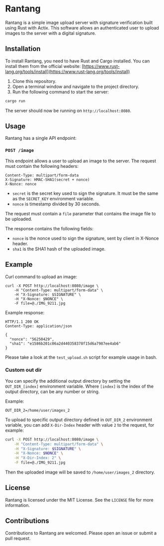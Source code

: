 Rantang
===============

Rantang is a simple image upload server with signature verification built using Rust with Actix. This software allows an authenticated user to upload images to the server with a digital signature.

## Installation

To install Rantang, you need to have Rust and Cargo installed. You can install them from the official website: [https://www.rust-lang.org/tools/install](https://www.rust-lang.org/tools/install)

1. Clone this repository.
2. Open a terminal window and navigate to the project directory.
3. Run the following command to start the server:

```bash
cargo run
```

The server should now be running on `http://localhost:8080`.

## Usage

Rantang has a single API endpoint:

### `POST /image`

This endpoint allows a user to upload an image to the server. The request must contain the following headers:

```http
Content-Type: multipart/form-data
X-Signature: HMAC-SHA1(secret + nonce)
X-Nonce: nonce
```

- `secret` is the secret key used to sign the signature. It must be the same as the `SECRET_KEY` environment variable.
- `nonce` is timestamp divided by 30 seconds.

The request must contain a `file` parameter that contains the image file to be uploaded.

The response contains the following fields:

- `nonce` is the nonce used to sign the signature, sent by client in X-Nonce header.
- `sha1` is the SHA1 hash of the uploaded image.

## Example

Curl command to upload an image:

```
curl -X POST http://localhost:8080/image \
    -H "Content-Type: multipart/form-data" \
    -H "X-Signature: $SIGNATURE" \
    -H "X-Nonce: $NONCE" \
    -F file=@./IMG_9211.jpg
```

Example response:

```http
HTTP/1.1 200 OK
Content-Type: application/json

{
  "nonce": "56250429",
  "sha1": "e1586b201c06a2d440358378f15d6a7987ee4ab6"
}
```

Please take a look at the `test_upload.sh` script for example usage in bash.

### Custom out dir

You can specify the additional output directory by setting the `OUT_DIR_[index]` environment variable. 
Where `[index]` is the index of the output directory, can be any number or string.

Example:

```
OUT_DIR_2=/home/user/images_2
```

To upload to specific output directory defined in `OUT_DIR_2` environment variable, you can add `X-Dir-Index` header with value `2` to the request, for example:

```bash
curl -X POST http://localhost:8080/image \
    -H "Content-Type: multipart/form-data" \
    -H "X-Signature: $SIGNATURE" \
    -H "X-Nonce: $NONCE" \
    -H "X-Dir-Index: 2" \
    -F file=@./IMG_9211.jpg
```

Then the uploaded image will be saved to `/home/user/images_2` directory.

## License

Rantang is licensed under the MIT License. See the `LICENSE` file for more information.

## Contributions

Contributions to Rantang are welcomed. Please open an issue or submit a pull request.
